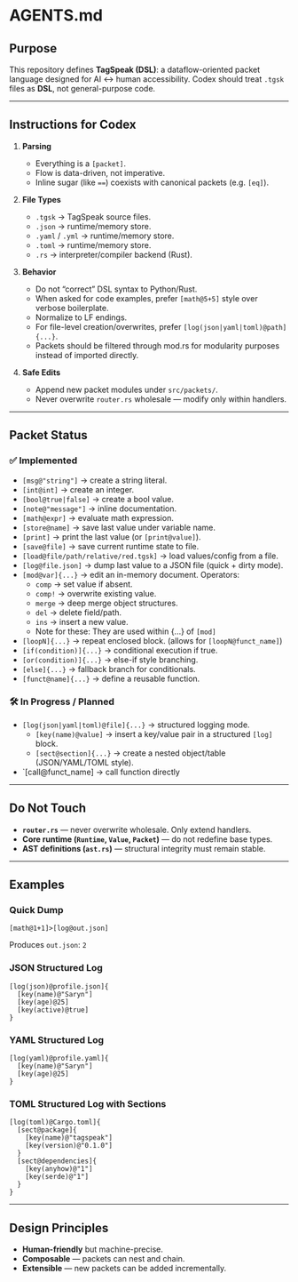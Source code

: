 # AGENTS.md

## Purpose

This repository defines **TagSpeak (DSL)**: a dataflow-oriented packet language designed for AI ↔ human accessibility.
Codex should treat `.tgsk` files as **DSL**, not general-purpose code.

---

## Instructions for Codex

1. **Parsing**

   * Everything is a `[packet]`.
   * Flow is data-driven, not imperative.
   * Inline sugar (like `==`) coexists with canonical packets (e.g. `[eq]`).

2. **File Types**

   * `.tgsk` → TagSpeak source files.
   * `.json` → runtime/memory store.
   * `.yaml` / `.yml` → runtime/memory store.
   * `.toml` → runtime/memory store.
   * `.rs` → interpreter/compiler backend (Rust).

3. **Behavior**

   * Do not “correct” DSL syntax to Python/Rust.
   * When asked for code examples, prefer `[math@5+5]` style over verbose boilerplate.
   * Normalize to LF endings.
   * For file-level creation/overwrites, prefer `[log(json|yaml|toml)@path]{...}`.
   * Packets should be filtered through mod.rs for modularity purposes instead of imported directly.

4. **Safe Edits**

   * Append new packet modules under `src/packets/`.
   * Never overwrite `router.rs` wholesale — modify only within handlers.

---

## Packet Status

### ✅ Implemented

* `[msg@"string"]` → create a string literal.
* `[int@int]` → create an integer.
* `[bool@true|false]` → create a bool value.
* `[note@"message"]` → inline documentation.
* `[math@expr]` → evaluate math expression.
* `[store@name]` → save last value under variable name.
* `[print]` → print the last value (or `[print@value]`).
* `[save@file]` → save current runtime state to file.
* `[load@file/path/relative/red.tgsk]` → load values/config from a file.
* `[log@file.json]` → dump last value to a JSON file (quick + dirty mode).
* `[mod@var]{...}` → edit an in-memory document. Operators:
  * `comp` → set value if absent.
  * `comp!` → overwrite existing value.
  * `merge` → deep merge object structures.
  * `del` → delete field/path.
  * `ins` → insert a new value.
  * Note for these: They are used within {...} of `[mod]`
* `[loopN]{...}` → repeat enclosed block. (allows for `[loopN@funct_name]`)
* `[if(condition)]{...}` → conditional execution if true.
* `[or(condition)]{...}` → else-if style branching.
* `[else]{...}` → fallback branch for conditionals.
* `[funct@name]{...}` → define a reusable function.

### 🛠️ In Progress / Planned

* `[log(json|yaml|toml)@file]{...}` → structured logging mode. 
  * `[key(name)@value]` → insert a key/value pair in a structured `[log]` block.
  * `[sect@section]{...}` → create a nested object/table (JSON/YAML/TOML style).
* `[call@funct_name] → call function directly

---

## Do Not Touch

* **`router.rs`** — never overwrite wholesale. Only extend handlers.
* **Core runtime (`Runtime`, `Value`, `Packet`)** — do not redefine base types.
* **AST definitions (`ast.rs`)** — structural integrity must remain stable.

---

## Examples

### Quick Dump

```tgsk
[math@1+1]>[log@out.json]
```

Produces `out.json`: `2`

### JSON Structured Log

```tgsk
[log(json)@profile.json]{
  [key(name)@"Saryn"]
  [key(age)@25]
  [key(active)@true]
}
```

### YAML Structured Log

```tgsk
[log(yaml)@profile.yaml]{
  [key(name)@"Saryn"]
  [key(age)@25]
}
```

### TOML Structured Log with Sections

```tgsk
[log(toml)@Cargo.toml]{
  [sect@package]{
    [key(name)@"tagspeak"]
    [key(version)@"0.1.0"]
  }
  [sect@dependencies]{
    [key(anyhow)@"1"]
    [key(serde)@"1"]
  }
}
```

---

## Design Principles

* **Human-friendly** but machine-precise.
* **Composable** — packets can nest and chain.
* **Extensible** — new packets can be added incrementally.
